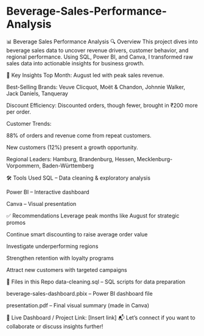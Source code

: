# Beverage-Sales-Performance-Analysis

📊 Beverage Sales Performance Analysis
🔍 Overview
This project dives into beverage sales data to uncover revenue drivers, customer behavior, and regional performance. Using SQL, Power BI, and Canva, I transformed raw sales data into actionable insights for business growth.

🧩 Key Insights
Top Month: August led with peak sales revenue.

Best-Selling Brands: Veuve Clicquot, Moët & Chandon, Johnnie Walker, Jack Daniels, Tanqueray

Discount Efficiency: Discounted orders, though fewer, brought in ₹200 more per order.

Customer Trends:

88% of orders and revenue come from repeat customers.

New customers (12%) present a growth opportunity.

Regional Leaders: Hamburg, Brandenburg, Hessen, Mecklenburg-Vorpommern, Baden-Württemberg

🛠️ Tools Used
SQL – Data cleaning & exploratory analysis

Power BI – Interactive dashboard

Canva – Visual presentation

✅ Recommendations
Leverage peak months like August for strategic promos

Continue smart discounting to raise average order value

Investigate underperforming regions

Strengthen retention with loyalty programs

Attract new customers with targeted campaigns

📂 Files in this Repo
data-cleaning.sql – SQL scripts for data preparation

beverage-sales-dashboard.pbix – Power BI dashboard file

presentation.pdf – Final visual summary (made in Canva)

📎 Live Dashboard / Project Link: [Insert link]
📬 Let’s connect if you want to collaborate or discuss insights further!
